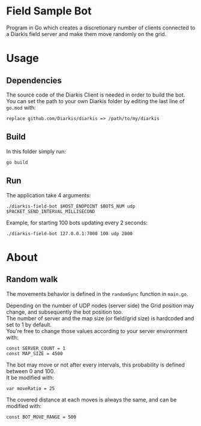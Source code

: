 # Field Sample Bot

Program in Go which creates a discretionary number of clients connected to a Diarkis field server and make them move randomly on the grid.

# Usage

## Dependencies

The source code of the Diarkis Client is needed in order to build the bot.
You can set the path to your own Diarkis folder by editing the last line of `go.mod` with:

```
replace github.com/Diarkis/diarkis => /path/to/my/diarkis
```

## Build

In this folder simply run:

```
go build
```

## Run

The application take 4 arguments:

```
./diarkis-field-bot $HOST_ENDPOINT $BOTS_NUM udp $PACKET_SEND_INTERVAL_MILLISECOND
```

Example, for starting 100 bots updating every 2 seconds:
```
./diarkis-field-bot 127.0.0.1:7000 100 udp 2000
```

# About

## Random walk

The movements behavior is defined in the `randomSync` function in `main.go`.

Depending on the number of UDP nodes (server side) the Grid position may change, and subsequently the bot position too.\
The number of server and the map size (or field/grid size) is hardcoded and set to 1 by default.\
You're free to change those values according to your server environment with:

```
const SERVER_COUNT = 1
const MAP_SIZE = 4500
```

The bot may move or not after every intervals, this probability is defined between 0 and 100.\
It be modified with:

```
var moveRatio = 25
```

The covered distance at each moves is always the same, and can be modified with:

```
const BOT_MOVE_RANGE = 500
```
